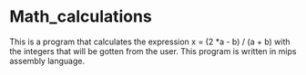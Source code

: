 # Math_calculations
This is a program that calculates the expression x = (2 *a - b) / (a + b) with the integers that will be gotten from the user. This program is written in mips assembly language.
